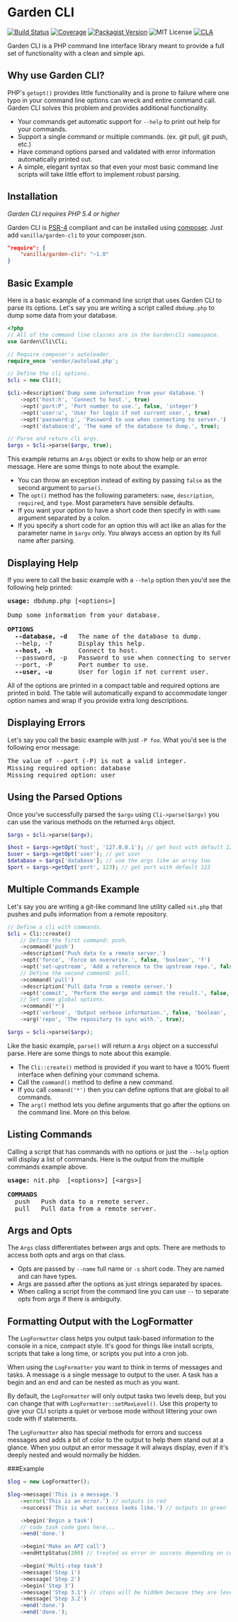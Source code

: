 Garden CLI
==========

[![Build Status](https://img.shields.io/travis/vanilla/garden-cli.svg?style=flat-square)](https://travis-ci.org/vanilla/garden-cli)
[![Coverage](https://img.shields.io/scrutinizer/coverage/g/vanilla/garden-cli.svg?style=flat-square)](https://scrutinizer-ci.com/g/vanilla/garden-cli/)
[![Packagist Version](https://img.shields.io/packagist/v/vanilla/garden-cli.svg?style=flat-square)](https://packagist.org/packages/vanilla/garden-cli)
![MIT License](https://img.shields.io/packagist/l/vanilla/garden-cli.svg?style=flat-square)
[![CLA](https://cla-assistant.io/readme/badge/vanilla/garden-cli)](https://cla-assistant.io/vanilla/garden-cli)

Garden CLI is a PHP command line interface library meant to provide a full set of functionality with a clean and simple api.

Why use Garden CLI?
-------------------

PHP's `getopt()` provides little functionality and is prone to failure where one typo in your command line options can wreck and entire command call. Garden CLI solves this problem and provides additional functionality.

 * Your commands get automatic support for `--help` to print out help for your commands.
 * Support a single command or multiple commands. (ex. git pull, git push, etc.)
 * Have command options parsed and validated with error information automatically printed out.
 * A simple, elegant syntax so that even your most basic command line scripts will take little effort to implement robust parsing.

Installation
------------

*Garden CLI requires PHP 5.4 or higher*

Garden CLI is [PSR-4](https://github.com/php-fig/fig-standards/blob/master/accepted/PSR-4-autoloader.md) compliant and can be installed using [composer](//getcomposer.org). Just add `vanilla/garden-cli` to your composer.json.

```json
"require": {
    "vanilla/garden-cli": "~1.0"
}
```

Basic Example
-------------

Here is a basic example of a command line script that uses Garden CLI to parse its options. Let's say you are writing a script called `dbdump.php` to dump some data from your database.

```php
<?php
// All of the command line classes are in the Garden\Cli namespace.
use Garden\Cli\Cli;

// Require composer's autoloader.
require_once 'vendor/autoload.php';

// Define the cli options.
$cli = new Cli();

$cli->description('Dump some information from your database.')
    ->opt('host:h', 'Connect to host.', true)
    ->opt('port:P', 'Port number to use.', false, 'integer')
    ->opt('user:u', 'User for login if not current user.', true)
    ->opt('password:p', 'Password to use when connecting to server.')
    ->opt('database:d', 'The name of the database to dump.', true);

// Parse and return cli args.
$args = $cli->parse($argv, true);
```

This example returns an `Args` object or exits to show help or an error message. Here are some things to note about the example.

* You can throw an exception instead of exiting by passing `false` as the second argument to `parse()`.
* The `opt()` method has the following parameters: `name`, `description`, `required`, and `type`. Most parameters have sensible defaults.
* If you want your option to have a short code then specify in with `name` argument separated by a colon.
* If you specify a short code for an option this will act like an alias for the parameter name in `$argv` only. You always access an option by its full name after parsing.

Displaying Help
---------------

If you were to call the basic example with a `--help` option then you'd see the following help printed:

<pre>
<b>usage: </b>dbdump.php [&lt;options&gt;]

Dump some information from your database.

<b>OPTIONS</b>
  <b>--database, -d</b>   The name of the database to dump.
  --help, -?       Display this help.
  <b>--host, -h</b>       Connect to host.
  --password, -p   Password to use when connecting to server.
  --port, -P       Port number to use.
  <b>--user, -u</b>       User for login if not current user.
</pre>

All of the options are printed in a compact table and required options are printed in bold. The table will automatically expand to accommodate longer option names and wrap if you provide extra long descriptions.

Displaying Errors
-----------------

Let's say you call the basic example with just `-P foo`. What you'd see is the following error message:

<pre>
The value of --port (-P) is not a valid integer.
Missing required option: database
Missing required option: user
</pre>

Using the Parsed Options
------------------------

Once you've successfully parsed the `$argv` using `Cli->parse($argv)` you can use the various methods on the returned `Args` object.

```php
$args = $cli->parse($argv);

$host = $args->getOpt('host', '127.0.0.1'); // get host with default 127.0.0.1
$user = $args->getOpt('user'); // get user
$database = $args['database']; // use the args like an array too
$port = $args->getOpt('port', 123); // get port with default 123
```

Multiple Commands Example
-------------------------

Let's say you are writing a git-like command line utility called `nit.php` that pushes and pulls information from a remote repository.

```php
// Define a cli with commands.
$cli = Cli::create()
    // Define the first command: push.
    ->command('push')
    ->description('Push data to a remote server.')
    ->opt('force', 'Force an overwrite.', false, 'boolean', 'f')
    ->opt('set-upstream', 'Add a reference to the upstream repo.', false, 'boolean', 'u')
    // Define the second command: pull.
    ->command('pull')
    ->description('Pull data from a remote server.')
    ->opt('commit', 'Perform the merge and commit the result.', false, 'boolean')
    // Set some global options.
    ->command('*')
    ->opt('verbose', 'Output verbose information.', false, 'boolean', 'v')
    ->arg('repo', 'The repository to sync with.', true);

$args = $cli->parse($argv);
```

Like the basic example, `parse()` will return a `Args` object on a successful parse. Here are some things to note about this example.

* The `Cli::create()` method is provided if you want to have a 100% fluent interface when defining your command schema.
* Call the `command()` method to define a new command.
* If you call `command('*')` then you can define options that are global to all commands.
* The `arg()` method lets you define arguments that go after the options on the command line. More on this below.

Listing Commands
----------------

Calling a script that has commands with no options or just the `--help` option will display a list of commands. Here is the output from the multiple commands example above.

<pre>
<b>usage: </b>nit.php <command> [&lt;options&gt;] [&lt;args&gt;]

<b>COMMANDS</b>
  push   Push data to a remote server.
  pull   Pull data from a remote server.
</pre>

Args and Opts
-------------

The `Args` class differentiates between args and opts. There are methods to access both opts and args on that class.

* Opts are passed by `--name` full name or `-s` short code. They are named and can have types.
* Args are passed after the options as just strings separated by spaces.
* When calling a script from the command line you can use `--` to separate opts from args if there is ambiguity.

Formatting Output with the LogFormatter
---------------------------------------

The `LogFormatter` class helps you output task-based information to the console in a nice, compact style. It's good for
things like install scripts, scripts that take a long time, or scripts you put into a cron job.

When using the `LogFormatter` you want to think in terms of messages and tasks. A message is a single message to output
to the user. A task has a begin and an end and can be nested as much as you want.

By default, the `LogFormatter` will only output tasks two levels deep, but you can change that with
`LogFormatter::setMaxLevel()`. Use this property to give your CLI scripts a quiet or verbose mode without littering your
own code with if statements.

The `LogFormatter` also has special methods for errors and success messages and adds a bit of color to the output to
help them stand out at a glance. When you output an error message it will always display, even if it's deeply nested and
would normally be hidden.

###Example

```php
$log = new LogFormatter();

$log->message('This is a message.')
    ->error('This is an error.') // outputs in red
    ->success('This is what success looks like.') // outputs in green

    ->begin('Begin a task')
    // code task code goes here...
    ->end('done.')

    ->begin('Make an API call')
    ->endHttpStatus(200) // treated as error or success depending on code

    ->begin('Multi-step task')
    ->message('Step 1')
    ->message('Step 2')
    ->begin('Step 3')
    ->message('Step 3.1') // steps will be hidden because they are level 3
    ->message('Step 3.2')
    ->end('done.')
    ->end('done.');
```